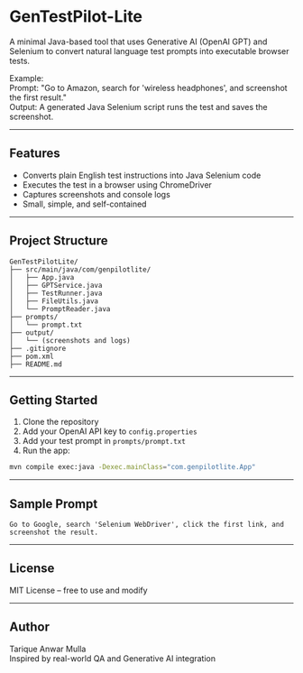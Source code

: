# GenTestPilot-Lite

A minimal Java-based tool that uses Generative AI (OpenAI GPT) and Selenium to convert natural language test prompts into executable browser tests.

Example:  
Prompt: "Go to Amazon, search for 'wireless headphones', and screenshot the first result."  
Output: A generated Java Selenium script runs the test and saves the screenshot.

---

## Features
- Converts plain English test instructions into Java Selenium code
- Executes the test in a browser using ChromeDriver
- Captures screenshots and console logs
- Small, simple, and self-contained

---

## Project Structure
```
GenTestPilotLite/
├── src/main/java/com/genpilotlite/
│   ├── App.java
│   ├── GPTService.java
│   ├── TestRunner.java
│   ├── FileUtils.java
│   └── PromptReader.java
├── prompts/
│   └── prompt.txt
├── output/
│   └── (screenshots and logs)
├── .gitignore
├── pom.xml
├── README.md
```

---

## Getting Started

1. Clone the repository  
2. Add your OpenAI API key to `config.properties`  
3. Add your test prompt in `prompts/prompt.txt`  
4. Run the app:
```bash
mvn compile exec:java -Dexec.mainClass="com.genpilotlite.App"
```

---

## Sample Prompt
```
Go to Google, search 'Selenium WebDriver', click the first link, and screenshot the result.
```

---

## License
MIT License – free to use and modify

---

## Author
Tarique Anwar Mulla  
Inspired by real-world QA and Generative AI integration

